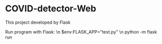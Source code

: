 # COVID-detector-Web

This project developed by Flask

Run program with Flask:
\n $env:FLASK_APP="test.py"
\n python -m flask run
